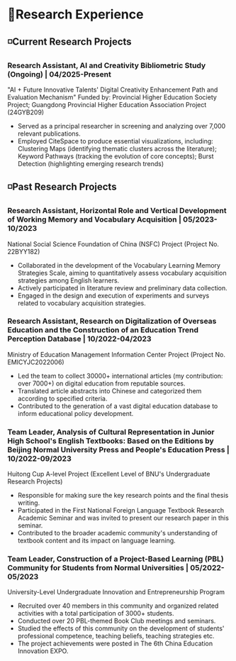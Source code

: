 # 🔬Research Experience

## ◽️Current Research Projects

### Research Assistant, AI and Creativity Bibliometric Study (Ongoing) | 04/2025-Present
"AI + Future Innovative Talents' Digital Creativity Enhancement Path and Evaluation Mechanism" Funded by: Provincial Higher Education Society Project; Guangdong Provincial Higher Education Association Project (24GYB209)
- Served as a principal researcher in screening and analyzing over 7,000 relevant publications.
- Employed CiteSpace to produce essential visualizations, including: Clustering Maps (identifying thematic clusters across the literature); Keyword Pathways (tracking the evolution of core concepts); Burst Detection (highlighting emerging research trends)

## ◽️Past Research Projects

### Research Assistant, Horizontal Role and Vertical Development of Working Memory and Vocabulary Acquisition | 05/2023-10/2023
National Social Science Foundation of China (NSFC) Project (Project No. 22BYY182)
- Collaborated in the development of the Vocabulary Learning Memory Strategies Scale, aiming to quantitatively assess vocabulary acquisition strategies among English learners.
- Actively participated in literature review and preliminary data collection.
- Engaged in the design and execution of experiments and surveys related to vocabulary acquisition strategies.

### Research Assistant, Research on Digitalization of Overseas Education and the Construction of an Education Trend Perception Database | 10/2022-04/2023
Ministry of Education Management Information Center Project (Project No. EMICYJC2022006)

- Led the team to collect 30000+ international articles (my contribution: over 7000+) on digital education from reputable sources.
- Translated article abstracts into Chinese and categorized them according to specified criteria.
- Contributed to the generation of a vast digital education database to inform educational policy development.

### Team Leader, Analysis of Cultural Representation in Junior High School's English Textbooks: Based on the Editions by Beijing Normal University Press and People's Education Press  | 10/2022-09/2023
Huitong Cup A-level Project (Excellent Level of BNU's Undergraduate Research Projects)

- Responsible for making sure the key research points and the final thesis writing.
- Participated in the First National Foreign Language Textbook Research Academic Seminar and was invited to present our research paper in this seminar.
- Contributed to the broader academic community's understanding of textbook content and its impact on language learning.

### Team Leader, Construction of a Project-Based Learning (PBL) Community for Students from Normal Universities | 05/2022-05/2023
University-Level Undergraduate Innovation and Entrepreneurship Program

- Recruited over 40 members in this community and organized related activities with a total participation of 3000+ students.
- Conducted over 20 PBL-themed Book Club meetings and seminars.
- Studied the effects of this community on the development of students' professional competence, teaching beliefs, teaching strategies etc.
- The project achievements were posted in The 6th China Education Innovation EXPO. 
